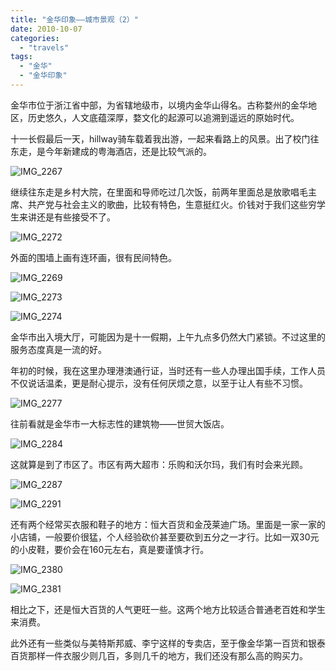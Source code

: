 ```yaml
---
title: "金华印象——城市景观（2）"
date: 2010-10-07
categories: 
  - "travels"
tags: 
  - "金华"
  - "金华印象"
---
```


金华市位于浙江省中部，为省辖地级市，以境内金华山得名。古称婺州的金华地区，历史悠久，人文底蕴深厚，婺文化的起源可以追溯到遥远的原始时代。

十一长假最后一天，hillway骑车载着我出游，一起来看路上的风景。出了校门往东走，是今年新建成的粤海酒店，还是比较气派的。

![IMG_2267](images/5059011523_fc8b4f8a61_z.jpg)

继续往东走是乡村大院，在里面和导师吃过几次饭，前两年里面总是放歌唱毛主席、共产党与社会主义的歌曲，比较有特色，生意挺红火。价钱对于我们这些穷学生来讲还是有些接受不了。

![IMG_2272](images/5059011625_45afd41dc7_z.jpg)

外面的围墙上画有连环画，很有民间特色。

![IMG_2269](images/5059012967_075ddc9fbe_z.jpg)

![IMG_2273](images/5059627464_a004fbe71a_z.jpg)

![IMG_2274](images/5059011797_4f7a3a72f6_z.jpg)

金华市出入境大厅，可能因为是十一假期，上午九点多仍然大门紧锁。不过这里的服务态度真是一流的好。

年初的时候，我在这里办理港澳通行证，当时还有一些人办理出国手续，工作人员不仅说话温柔，更是耐心提示，没有任何厌烦之意，以至于让人有些不习惯。

![IMG_2277](images/5059626228_c6e3c3d3a9_z.jpg)

往前看就是金华市一大标志性的建筑物——世贸大饭店。

![IMG_2284](images/5059627550_ae690f097d_z.jpg)

这就算是到了市区了。市区有两大超市：乐购和沃尔玛，我们有时会来光顾。

![IMG_2287](images/5059012235_a5c6ccca8a_z.jpg)

![IMG_2291](images/5059012445_e88507a84d_z.jpg)

还有两个经常买衣服和鞋子的地方：恒大百货和金茂莱迪广场。里面是一家一家的小店铺，一般要价很猛，个人经验砍价甚至要砍到五分之一才行。比如一双30元的小皮鞋，要价会在160元左右，真是要谨慎才行。

![IMG_2380](images/5059012711_cb9a325721_z.jpg)

![IMG_2381](images/5059012929_9bfee263f9_z.jpg)

相比之下，还是恒大百货的人气更旺一些。这两个地方比较适合普通老百姓和学生来消费。

此外还有一些类似与美特斯邦威、李宁这样的专卖店，至于像金华第一百货和银泰百货那样一件衣服少则几百，多则几千的地方，我们还没有那么高的购买力。
